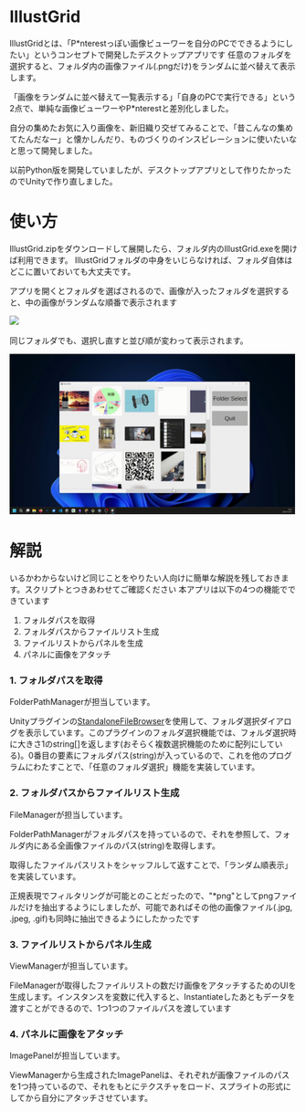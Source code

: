 # IllustGrid
IllustGridとは、「P\*nterestっぽい画像ビューワーを自分のPCでできるようにしたい」というコンセプトで開発したデスクトップアプリです
任意のフォルダを選択すると、フォルダ内の画像ファイル(.pngだけ)をランダムに並べ替えて表示します。

「画像をランダムに並べ替えて一覧表示する」「自身のPCで実行できる」という2点で、単純な画像ビューワーやP\*nterestと差別化しました。

自分の集めたお気に入り画像を、新旧織り交ぜてみることで、「昔こんなの集めてたんだなー」と懐かしんだり、ものづくりのインスピレーションに使いたいなと思って開発しました。

以前Python版を開発していましたが、デスクトップアプリとして作りたかったのでUnityで作り直しました。

# 使い方
IllustGrid.zipをダウンロードして展開したら、フォルダ内のIllustGrid.exeを開けば利用できます。
IllustGridフォルダの中身をいじらなければ、フォルダ自体はどこに置いておいても大丈夫です。

アプリを開くとフォルダを選ばされるので、画像が入ったフォルダを選択すると、中の画像がランダムな順番で表示されます

<img src="MarkDown/illustgrid_demo1.gif" width = 500>


同じフォルダでも、選択し直すと並び順が変わって表示されます。

<img src="MarkDown/illustgrid_demo2.gif" width = 500>

# 解説
いるかわからないけど同じことをやりたい人向けに簡単な解説を残しておきます。スクリプトとつきあわせてご確認ください
本アプリは以下の4つの機能でできています

1. フォルダパスを取得
2. フォルダパスからファイルリスト生成
3. ファイルリストからパネルを生成
4. パネルに画像をアタッチ

### 1. フォルダパスを取得
FolderPathManagerが担当しています。

Unityプラグインの[StandaloneFileBrowser](https://github.com/gkngkc/UnityStandaloneFileBrowser)を使用して、フォルダ選択ダイアログを表示しています。このプラグインのフォルダ選択機能では、フォルダ選択時に大きさ1のstring[]を返します(おそらく複数選択機能のために配列にしている)。0番目の要素にフォルダパス(string)が入っているので、これを他のプログラムにわたすことで、「任意のフォルダ選択」機能を実装しています。

### 2. フォルダパスからファイルリスト生成
FileManagerが担当しています。

FolderPathManagerがフォルダパスを持っているので、それを参照して、フォルダ内にある全画像ファイルのパス(string)を取得します。

取得したファイルパスリストをシャッフルして返すことで、「ランダム順表示」を実装しています。

正規表現でフィルタリングが可能とのことだったので、"*png"としてpngファイルだけを抽出するようにしましたが、可能であればその他の画像ファイル(.jpg, .jpeg, .gif)も同時に抽出できるようにしたかったです


### 3. ファイルリストからパネル生成
ViewManagerが担当しています。

FileManagerが取得したファイルリストの数だけ画像をアタッチするためのUIを生成します。インスタンスを変数に代入すると、Instantiateしたあともデータを渡すことができるので、1つ1つのファイルパスを渡しています

### 4. パネルに画像をアタッチ
ImagePanelが担当しています。

ViewManagerから生成されたImagePanelは、それぞれが画像ファイルのパスを1つ持っているので、それをもとにテクスチャをロード、スプライトの形式にしてから自分にアタッチさせています。
